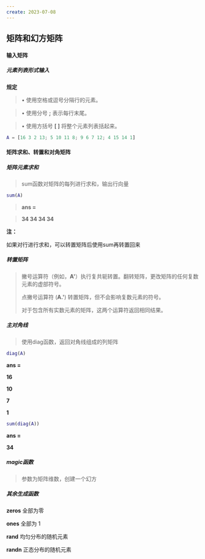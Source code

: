 ```yaml
---
create: 2023-07-08
---
```

## 矩阵和幻方矩阵

#### 输入矩阵

##### 元素列表形式输入

**规定**

>• 使用空格或逗号分隔行的元素。

> • 使用分号 **;** 表示每行末尾。

> • 使用方括号 **[ ]** 将整个元素列表括起来。

```matlab
A = [16 3 2 13; 5 10 11 8; 9 6 7 12; 4 15 14 1]
```



#### 矩阵求和、转置和对角矩阵

##### 矩阵元素求和

> sum函数对矩阵的每列进行求和，输出行向量

```matlab
sum(A)
```

>**ans =**

> **34 34 34 34**

**注：**

如果对行进行求和，可以转置矩阵后使用sum再转置回来



##### 转置矩阵

>撇号运算符（例如，**A'**）执行复共轭转置。翻转矩阵，更改矩阵的任何复数元素的虚部符号。
>
>点撇号运算符 (**A.'**) 转置矩阵，但不会影响复数元素的符号。
>
>对于包含所有实数元素的矩阵，这两个运算符返回相同结果。



##### 主对角线

> 使用diag函数，返回对角线组成的列矩阵

```matlab
diag(A)
```

**ans =**

 **16**

 **10**

 **7**

 **1**

```matlab
sum(diag(A))
```

**ans =**

 **34**



##### magic函数

> 参数为矩阵维数，创建一个幻方



##### 其余生成函数

**zeros** 		全部为零

**ones** 		 全部为 1

**rand** 		 均匀分布的随机元素

**randn** 		正态分布的随机元素

